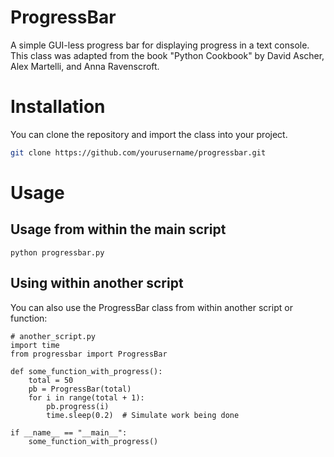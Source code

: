 # ProgressBar
A simple GUI-less progress bar for displaying progress in a text console. This class was adapted from the book "Python Cookbook" by David Ascher, Alex Martelli, and Anna Ravenscroft.

# Installation
You can clone the repository and import the class into your project.

```bash
git clone https://github.com/yourusername/progressbar.git
```

# Usage

## Usage from within the main script
```
python progressbar.py
```

## Using within another script
You can also use the ProgressBar class from within another script or function:

```
# another_script.py
import time
from progressbar import ProgressBar

def some_function_with_progress():
    total = 50
    pb = ProgressBar(total)
    for i in range(total + 1):
        pb.progress(i)
        time.sleep(0.2)  # Simulate work being done

if __name__ == "__main__":
    some_function_with_progress()
```
